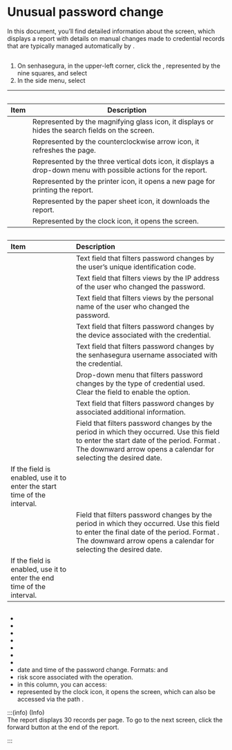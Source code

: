 # Unusual password change 

In this document, you’ll find detailed information about the  screen, which displays a report with details on manual changes made to credential records that are typically managed automatically by .

## 

1. On senhasegura, in the upper-left corner, click the , represented by the nine squares, and select   
2. In the side menu, select 

***
## 

| Item | Description |
| ----- | ----- |
|  | Represented by the magnifying glass icon, it displays or hides the search fields on the screen. |
|  | Represented by the counterclockwise arrow icon, it refreshes the page. |
|  | Represented by the three vertical dots icon, it displays a drop-down menu with possible actions for the report. |
|  | Represented by the printer icon, it opens a new page for printing the report. |
|  | Represented by the paper sheet icon, it downloads the report. |
|  | Represented by the clock icon, it opens the  screen. |

## 

| Item | Description |
| :---- | :---- |
|  | Text field that filters password changes by the user’s unique identification code.  |
|  | Text field that filters views by the IP address of the user who changed the password.  |
|  | Text field that filters views by the personal name of the user who changed the password.  |
|  | Text field that filters password changes by the device associated with the credential.  |
|  | Text field that filters password changes by the senhasegura username associated with the credential. |
|  | Drop-down menu that filters password changes by the type of credential used. Clear the field to enable the  option.  |
|  | Text field that filters password changes by associated additional information.  |
|  | Field that filters password changes by the period in which they occurred. Use this field to enter the start date of the period. Format . The downward arrow opens a calendar for selecting the desired date. 
 If the  field is enabled, use it to enter the start time of the interval. |
|  | Field that filters password changes by the period in which they occurred. Use this field to enter the final date of the period. Format . The downward arrow opens a calendar for selecting the desired date. 
If the  field is enabled, use it to enter the end time of the interval.  |

## 

*   
*   
*   
*   
*   
*   
*   
*  date and time of the password change. Formats:  and   
*  risk score associated with the operation.  
*   in this column, you can access:  
  *  represented by the clock icon, it opens the  screen, which can also be accessed via the path .  
    

:::(info) (Info)  
The report displays 30 records per page. To go to the next screen, click the forward button at the end of the report.

:::